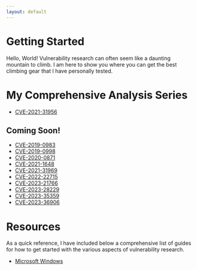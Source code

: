```yaml
---
layout: default
---
```


# Getting Started

Hello, World! Vulnerability research can often seem like a daunting mountain to climb. I am here to show you where you can get the best climbing gear that I have personally tested.

# My Comprehensive Analysis Series

* [CVE-2021-31956](./windows/CVE-2021-31956.md)

## Coming Soon!

* [CVE-2019-0983](./windows/CVE-2019-0983.md)
* [CVE-2019-0998](./windows/CVE-2019-0998.md)
* [CVE-2020-0871](./windows/CVE-2020-0871.md)
* [CVE-2021-1648](./windows/CVE-2021-1648.md)
* [CVE-2021-31969](./windows/CVE-2021-31969.md)
* [CVE-2022-22715](./windows/CVE-2022-22715.md)
* [CVE-2023-21766](./windows/CVE-2021-21766.md)
* [CVE-2023-28229](./windows/CVE-2023-28229.md)
* [CVE-2023-35359](./windows/CVE-2021-35359.md)
* [CVE-2023-36906](./windows/CVE-2023-36906.md)

# Resources

As a quick reference, I have included below a comprehensive list of guides for how to get started with the various aspects of vulnerability research.

* [Microsoft Windows](./Windows.md)
